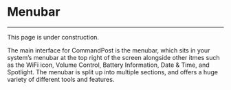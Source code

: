 # Menubar
---

This page is under construction.

The main interface for CommandPost is the menubar, which sits in your system’s menubar at the top right of the screen alongside other itmes such as the WiFi icon, Volume Control, Battery Information, Date & Time, and Spotlight. The menubar is split up into multiple sections, and offers a huge variety of different tools and features.